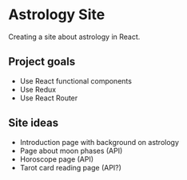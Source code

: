 # Astrology Site

Creating a site about astrology in React. 

## Project goals

- Use React functional components
- Use Redux
- Use React Router

## Site ideas

- Introduction page with background on astrology
- Page about moon phases (API)
- Horoscope page (API)
- Tarot card reading page (API?)


